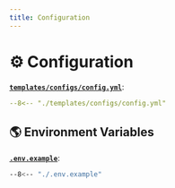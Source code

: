 ```yaml
---
title: Configuration
---
```


# ⚙️ Configuration

[**`templates/configs/config.yml`**](https://github.com/bybatkhuu/module-python-template/blob/main/templates/configs/config.yml):

```yaml
--8<-- "./templates/configs/config.yml"
```

## 🌎 Environment Variables

[**`.env.example`**](https://github.com/bybatkhuu/module-python-template/blob/main/.env.example):

```sh
--8<-- "./.env.example"
```
